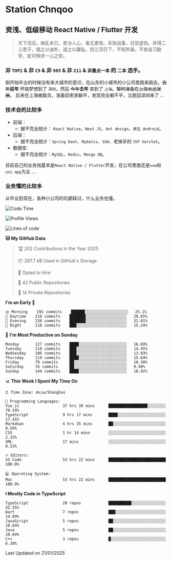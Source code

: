 # Station Chnqoo

## 资浅、低级移动 React Native / Flutter 开发

> 天下滔滔，祸乱未已。吏治人心，毫无更改。军政战事，日崇虚伪。非得二三君子，倡之以诚朴，道之以廉耻。则江河日下，不知所届。不若自习勤劳，犹可稍求一心之安。

### 非 `TOP2` & 非 `C9` & 非 `985` & 非 `211` & `非重点一本` 的 `二本` 选手。

刚开始毕业的时候没有来大城市的意识，在山东的小城市的小公司里跳来跳去。~~去年~~**前年** 怀揣梦想到了 `深圳`，然后 ~~今年~~**去年** 来到了 `上海`。~~暂时准备在上海长远发展~~。
后来在上海被裁员，准备回老家躺平，发现完全躺不平，又跑回深圳来了 ...

### 技术会的比较多

- 前端：
  - 据不完全统计： `React Native`、`Next JS`、`Ant design`、`原生 Android`。
- 后端：
  - 据不完全统计：`Spring boot`、`Mybatis`、`SSH`、老掉牙的 `JSP Servlet`。
- 数据库:
  - 据不完全统计：`MySQL`、`Redis`、`Mongo DB`。

目前自己的业务线基本是`React Native / Flutter`开发，在公司里面还是`vue`和`uni-app`为主 ...

### 业务懂的比较多

从毕业到现在，各种小公司的坑都踩过，什么业务也懂。

<!--START_SECTION:waka-->
![Code Time](http://img.shields.io/badge/Code%20Time-7%2C340%20hrs%206%20mins-blue)

![Profile Views](http://img.shields.io/badge/Profile%20Views-0-blue)

![Lines of code](https://img.shields.io/badge/From%20Hello%20World%20I%27ve%20Written-494%20Thousand%20lines%20of%20code-blue)

**🐱 My GitHub Data** 

> 🏆 202 Contributions in the Year 2025
 > 
> 📦 297.7 kB Used in GitHub's Storage 
 > 
> 💼 Opted to Hire
 > 
> 📜 42 Public Repositories 
 > 
> 🔑 14 Private Repositories  
 > 
**I'm an Early 🐤** 

```text
🌞 Morning    191 commits    ██████░░░░░░░░░░░░░░░░░░░   25.1% 
🌆 Daytime    218 commits    ███████░░░░░░░░░░░░░░░░░░   28.65% 
🌃 Evening    236 commits    ███████░░░░░░░░░░░░░░░░░░   31.01% 
🌙 Night      116 commits    ███░░░░░░░░░░░░░░░░░░░░░░   15.24%

```
📅 **I'm Most Productive on Sunday** 

```text
Monday       127 commits    ████░░░░░░░░░░░░░░░░░░░░░   16.69% 
Tuesday      110 commits    ███░░░░░░░░░░░░░░░░░░░░░░   14.45% 
Wednesday    106 commits    ███░░░░░░░░░░░░░░░░░░░░░░   13.93% 
Thursday     119 commits    ████░░░░░░░░░░░░░░░░░░░░░   15.64% 
Friday       79 commits     ██░░░░░░░░░░░░░░░░░░░░░░░   10.38% 
Saturday     76 commits     ██░░░░░░░░░░░░░░░░░░░░░░░   9.99% 
Sunday       144 commits    ████░░░░░░░░░░░░░░░░░░░░░   18.92%

```


📊 **This Week I Spent My Time On** 

```text
⌚︎ Time Zone: Asia/Shanghai

💬 Programming Languages: 
Vue.js                   37 hrs 39 mins      █████████████████░░░░░░░░   70.54% 
TypeScript               9 hrs 17 mins       ████░░░░░░░░░░░░░░░░░░░░░   17.41% 
Markdown                 4 hrs 35 mins       ██░░░░░░░░░░░░░░░░░░░░░░░   8.59% 
CSS                      1 hr 14 mins        ░░░░░░░░░░░░░░░░░░░░░░░░░   2.32% 
XML                      17 mins             ░░░░░░░░░░░░░░░░░░░░░░░░░   0.53%

🔥 Editors: 
VS Code                  53 hrs 22 mins      █████████████████████████   100.0%

💻 Operating System: 
Mac                      53 hrs 22 mins      █████████████████████████   100.0%

```

**I Mostly Code in TypeScript** 

```text
TypeScript               20 repos            ██████████░░░░░░░░░░░░░░░   42.55% 
Dart                     7 repos             ███░░░░░░░░░░░░░░░░░░░░░░   14.89% 
JavaScript               5 repos             ██░░░░░░░░░░░░░░░░░░░░░░░   10.64% 
Java                     5 repos             ██░░░░░░░░░░░░░░░░░░░░░░░   10.64% 
C++                      3 repos             █░░░░░░░░░░░░░░░░░░░░░░░░   6.38%

```



 Last Updated on 21/01/2025
<!--END_SECTION:waka-->

<!---
ChenqiaoStation/ChenqiaoStation is a ✨ special ✨ repository because its `README.md` (this file) appears on your GitHub profile.
You can click the Preview link to take a look at your changes.
--->
